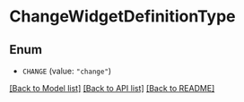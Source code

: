 # ChangeWidgetDefinitionType

## Enum

- `CHANGE` (value: `"change"`)

[[Back to Model list]](../README.md#documentation-for-models) [[Back to API list]](../README.md#documentation-for-api-endpoints) [[Back to README]](../README.md)
